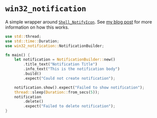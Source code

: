 # `win32_notification`

A simple wrapper around [`Shell_NotifyIcon`](https://docs.microsoft.com/en-us/windows/win32/api/shellapi/nf-shellapi-shell_notifyiconw). See [my blog post](https://lily.fyi/blog/posts/rust-windows-notifications/) for more information on how this works.

```rust
use std::thread;
use std::time::Duration;
use win32_notification::NotificationBuilder;

fn main() {
    let notification = NotificationBuilder::new()
        .title_text("Notification Title")
        .info_text("This is the notification body")
        .build()
        .expect("Could not create notification");

    notification.show().expect("Failed to show notification");
    thread::sleep(Duration::from_secs(5));
    notification
        .delete()
        .expect("Failed to delete notification");
}
```